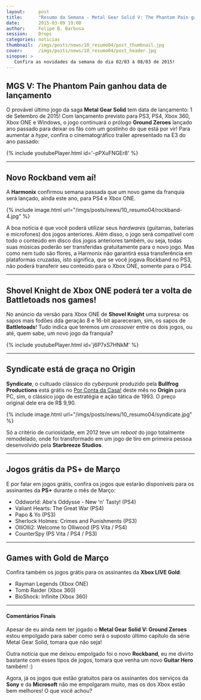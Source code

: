 ```yaml
---
layout:     post
title:      "Resumo da Semana - Metal Gear Solid V: The Phantom Pain ganhou data de lançamento; Rockband 4 será lançado; Battletoads de volta?; Jogos grátis e mais.."
date:       2015-03-09 19:00
author:     Felipe B. Barbosa
session:    Drops
categories: noticias
thumbnail:  /imgs/posts/news/10_resumo04/post_thumbnail.jpg
cover:      /imgs/posts/news/10_resumo04/post_header.jpg
sinopse: >
   Confira as novidades da semana do dia 02/03 à 08/03 de 2015!
---
```


## MGS V: The Phantom Pain ganhou data de lançamento

O provável último jogo da saga **Metal Gear Solid** tem data de lançamento: 1 de Setembro de 2015! Com lançamento previsto para PS3, PS4, Xbox 360, Xbox ONE e Windows, o jogo continuará o prólogo **Ground Zeroes** lançado ano passado para deixar os fãs com um gostinho do que está por vir! Para aumentar a *hype*, confira o cinematográfico trailer apresentado na E3 do ano passado:

{% include youtubePlayer.html id='-pPXuFNGEr8' %}

---

## Novo Rockband vem aí!

A **Harmonix** confirmou semana passada que um novo game da franquia será lançado, ainda este ano, para PS4 e Xbox ONE.

{% include image.html url="/imgs/posts/news/10_resumo04/rockband-4.jpg" %}

A boa notícia é que você poderá utilizar seus *hardwares* (guitarras, baterias e microfones) dos jogos anteriores. Além disso, o jogo será compatível com todo o conteúdo em disco dos jogos anteriores também, ou seja, todas suas músicas poderão ser transferidas gratuitamente para o novo jogo. Mas como nem tudo são flores, a Harmonix não garantirá essa transferência em plataformas cruzadas, isto significa, que se você jogava Rockband no PS3, não poderá transferir seu conteúdo para o Xbox ONE, somente para o PS4.

---

## Shovel Knight de Xbox ONE poderá ter a volta de Battletoads nos games!

No anúncio da versão para Xbox ONE de **Shovel Knight** uma surpresa: os sapos mais fodões dda geração 8 e 16-bit apareceram, sim, os sapos de **Battletoads**! Tudo indica que teremos um *crossover* entre os dois jogos, ou até, quem sabe, um novo jogo da franquia?

{% include youtubePlayer.html id='j6P7xS7HNkM' %}

---

## Syndicate está de graça no Origin

**Syndicate**, o cultuado clássico do *cyberpunk* produzido pela **Bullfrog Productions** está grátis no [Por Conta da Casa!](https://www.origin.com/pt-br/store/free-games/on-the-house) deste mês no **Origin** para PC, sim, o clássico jogo de estratégia e ação tática de 1993. O preço original dele era de R$ 9,90.

{% include image.html url="/imgs/posts/news/10_resumo04/syndicate.jpg" %}

Só a critério de curiosidade, em 2012 teve um *reboot* do jogo totalmente remodelado, onde foi transformado em um jogo de tiro em primeira pessoa desenvolvido pela **Starbreeze Studios**.

---

## Jogos grátis da PS+ de Março

E por falar em jogos grátis, confira os jogos que estarão disponíveis para os assinantes da **PS+** durante o mês de Março:

- Oddworld: Abe's Oddysse - New 'n' Tasty! (PS4)
- Valiant Hearts: The Great War (PS4)
- Papo & Yo (PS3)
- Sherlock Holmes: Crimes and Punishments (PS3)
- OlliOlli2: Welcome to Olliwood (PS Vita / PS4)
- CounterSpy (PS Vita / PS4 / PS3)

---

## Games with Gold de Março

Confira também os jogos grátis para os assinantes da **Xbox LIVE Gold**:

- Rayman Legends (Xbox ONE)
- Tomb Raider (Xbox 360)
- BioShock: Infinite (Xbox 360)

---

#### Comentários Finais

Apesar de eu ainda nem ter jogado o **Metal Gear Solid V: Ground Zeroes** estou empolgado para saber como será o suposto último capítulo da série Metal Gear Solid, tomara que não seja!

Outra notícia que me deixou empolgado foi o novo **Rockband**, eu me divirto bastante com esses tipos de jogos, tomara que venha um novo **Guitar Hero** também! :)

Agora, já os jogos que estão gratuitos para os assinantes dos serviços da **Sony** e da **Microsoft** não me empolgaram muito, mas os dos Xbox estão bem melhores! O que você achou?
